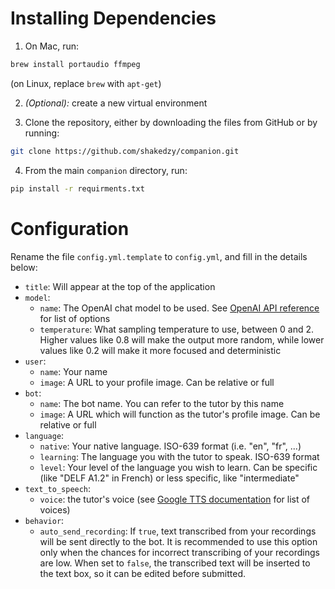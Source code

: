 # Installing Dependencies

1. On Mac, run:
```bash
brew install portaudio ffmpeg
```
(on Linux, replace `brew` with `apt-get`)

2. _(Optional):_ create a new virtual environment

3. Clone the repository, either by downloading the files
from GitHub or by running:
```bash
git clone https://github.com/shakedzy/companion.git
```

4. From the main `companion` directory, run:
```bash
pip install -r requirments.txt
```


# Configuration
Rename the file `config.yml.template` to `config.yml`, and fill in the details below:

* `title`: Will appear at the top of the application
* `model`:
  * `name`: The OpenAI chat model to be used. See [OpenAI API reference](https://platform.openai.com/docs/api-reference/chat) for list of options
  * `temperature`: What sampling temperature to use, between 0 and 2. Higher values like 0.8 will make the output more random, while lower values like 0.2 will make it more focused and deterministic
* `user`:
  * `name`: Your name
  * `image`: A URL to your profile image. Can be relative or full
* `bot`:
  * `name`: The bot name. You can refer to the tutor by this name
  * `image`: A URL which will function as the tutor's profile image. Can be relative or full
* `language`:
  * `native`: Your native language. ISO-639 format (i.e. "en", "fr", ...)
  * `learning`: The language you with the tutor to speak. ISO-639 format
  * `level`: Your level of the language you wish to learn. Can be specific (like "DELF A1.2" in French) or less specific, like "intermediate"
* `text_to_speech`:
  * `voice`: the tutor's voice (see [Google TTS documentation](https://cloud.google.com/text-to-speech/docs/voices) for list of voices)
* `behavior`:
  * `auto_send_recording`: If `true`, text transcribed from your recordings will be sent directly to the bot. It is recommended
to use this option only when the chances for incorrect transcribing of your recordings are low. When set
to `false`, the transcribed text will be inserted to the text box, so it can be edited before submitted.
